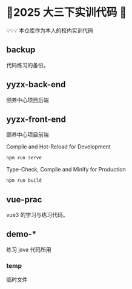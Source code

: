 # 💩2025 大三下实训代码 💩

💡💡💡 本仓库作为本人的校内实训代码

## backup

代码练习的备份。

## yyzx-back-end

颐养中心项目后端

## yyzx-front-end

颐养中心项目前端

Compile and Hot-Reload for Development

```sh
npm run serve
```

Type-Check, Compile and Minify for Production

```sh
npm run build
```

## vue-prac

vue3 的学习与练习代码。

## demo-\*

练习 java 代码所用

### temp

临时文件
